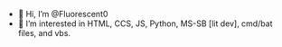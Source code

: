 - 👋 Hi, I’m @Fluorescent0
- 👀 I’m interested in HTML, CCS, JS, Python, MS-SB [lit dev], cmd/bat files, and vbs.
